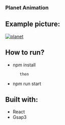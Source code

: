 ### Planet Animation

## Example picture:

<a href="https://ibb.co/drsWz5B"><img src="https://i.ibb.co/c1Kg7rJ/planet.png" alt="planet" border="0" /></a>

## How to run?

- npm install

      	 then

- npm run start

## Built with:

- React
- Gsap3
